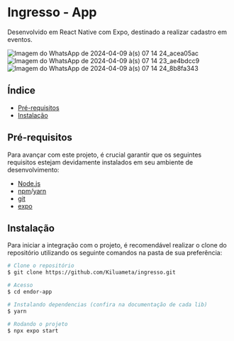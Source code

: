 
# Ingresso - App

Desenvolvido em React Native com Expo, destinado a realizar cadastro em eventos. 

![Imagem do WhatsApp de 2024-04-09 à(s) 07 14 24_acea05ac](https://github.com/Kiluameta/ingresso/assets/44100494/9e6d6bc0-f24c-4b71-908e-e1cb7bcefe43)
![Imagem do WhatsApp de 2024-04-09 à(s) 07 14 23_ae4bdcc9](https://github.com/Kiluameta/ingresso/assets/44100494/8efe4b9f-c88a-4489-a179-4c658eb8b9fb)
![Imagem do WhatsApp de 2024-04-09 à(s) 07 14 24_8b8fa343](https://github.com/Kiluameta/ingresso/assets/44100494/f427680c-86d9-4e0f-a4a4-073b1c368930)

## Índice


- [Pré-requisitos](#pré-requisitos)
- [Instalação](#instalação)

## Pré-requisitos

Para avançar com este projeto, é crucial garantir que os seguintes requisitos estejam devidamente instalados em seu ambiente de desenvolvimento:

- [Node.js](https://nodejs.org/en) 
- [npm](https://www.npmjs.com/)/[yarn](https://yarnpkg.com/getting-started/install) 
- [git](https://git-scm.com/)
- [expo](https://docs.expo.dev/)

## Instalação

Para iniciar a integração com o projeto, é recomendável realizar o clone do repositório utilizando os seguinte comandos na pasta de sua preferência:

```bash
# Clone o repositório
$ git clone https://github.com/Kiluameta/ingresso.git

# Acesso
$ cd endor-app

# Instalando dependencias (confira na documentação de cada lib)
$ yarn

# Rodando o projeto
$ npx expo start
```
